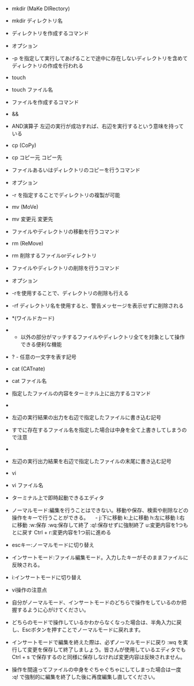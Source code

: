 - mkdir (MaKe DIRectory)
- mkdir ディレクトリ名
- ディレクトリを作成するコマンド
 - オプション
 - -p を指定して実行してあげることで途中に存在しないディレクトリを含めてディレクトリの作成を行われる

- touch
- touch ファイル名
- ファイルを作成するコマンド

- &&
- AND演算子 左辺の実行が成功すれば、右辺を実行するという意味を持っている

- cp (CoPy)
- cp コピー元 コピー先
- ファイルあるいはディレクトリのコピーを行うコマンド
 - オプション
 - -r を指定することでディレクトリの複製が可能

- mv (MoVe)
- mv 変更元 変更先
- ファイルやディレクトリの移動を行うコマンド

- rm (ReMove)
- rm 削除するファイルorディレクトリ
- ファイルやディレクトリの削除を行うコマンド
 - オプション
 - -rを使用することで、ディレクトリの削除も行える
 - -rf ディレクトリ名を使用すると、警告メッセージを表示せずに削除される

- *(ワイルドカード)
- * 以外の部分がマッチするファイルやディレクトリ全てを対象として操作できる便利な機能
 - ? - 任意の一文字を表す記号

- cat (CATnate)
- cat ファイル名
- 指定したファイルの内容をターミナル上に出力するコマンド

- >
- 左辺の実行結果の出力を右辺で指定したファイルに書き込む記号
 - すでに存在するファイル名を指定した場合は中身を全て上書きしてしまうので注意

- >>
- 左辺の実行出力結果を右辺で指定したファイルの末尾に書き込む記号

- vi
- vi ファイル名
- ターミナル上で即時起動できるエディタ
 - ノーマルモード:編集を行うことはできない。移動や保存、検索や削除などの操作をキーで行うことができる。
　- j:下に移動 k:上に移動 h:左に移動 l:右に移動 :w:保存 :wq:保存して終了 :q!:保存せずに強制終了 u:変更内容を1つもとに戻す Ctrl + r:変更内容を1つ前に進める
  - escキー:ノーマルモードに切り替え
 - インサートモード:ファイル編集モード。入力したキーがそのままファイルに反映される。
 - i:インサートモードに切り替え	

- vi操作の注意点
 - 自分がノーマルモード、インサートモードのどちらで操作をしているのか把握するように心がけてください。
 - どちらのモードで操作しているかわからなくなった場合は、半角入力に戻し、Escボタンを押すことでノーマルモードに戻れます。
 - インサートモードで編集を終えた際は、必ずノーマルモードに戻り :wq を実行して変更を保存して終了しましょう。皆さんが使用しているエディタでも Ctrl + s で保存するのと同様に保存しなければ変更内容は反映されません。
 - 操作を間違ってファイルの中身をぐちゃぐちゃにしてしまった場合は一度 :q! で強制的に編集を終了した後に再度編集し直してください。
